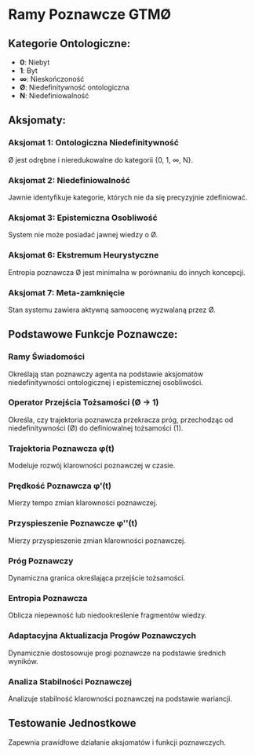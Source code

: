 # Ramy Poznawcze GTMØ

## Kategorie Ontologiczne:

* **0**: Niebyt
* **1**: Byt
* **∞**: Nieskończoność
* **Ø**: Niedefinitywność ontologiczna
* **N**: Niedefiniowalność

## Aksjomaty:

### Aksjomat 1: Ontologiczna Niedefinitywność

Ø jest odrębne i nieredukowalne do kategorii {0, 1, ∞, N}.

### Aksjomat 2: Niedefiniowalność

Jawnie identyfikuje kategorie, których nie da się precyzyjnie zdefiniować.

### Aksjomat 3: Epistemiczna Osobliwość

System nie może posiadać jawnej wiedzy o Ø.

### Aksjomat 6: Ekstremum Heurystyczne

Entropia poznawcza Ø jest minimalna w porównaniu do innych koncepcji.

### Aksjomat 7: Meta-zamknięcie

Stan systemu zawiera aktywną samoocenę wyzwalaną przez Ø.

## Podstawowe Funkcje Poznawcze:

### Ramy Świadomości

Określają stan poznawczy agenta na podstawie aksjomatów niedefinitywności ontologicznej i epistemicznej osobliwości.

### Operator Przejścia Tożsamości (Ø → 1)

Określa, czy trajektoria poznawcza przekracza próg, przechodząc od niedefinitywności (Ø) do definiowalnej tożsamości (1).

### Trajektoria Poznawcza φ(t)

Modeluje rozwój klarowności poznawczej w czasie.

### Prędkość Poznawcza φ'(t)

Mierzy tempo zmian klarowności poznawczej.

### Przyspieszenie Poznawcze φ''(t)

Mierzy przyspieszenie zmian klarowności poznawczej.

### Próg Poznawczy

Dynamiczna granica określająca przejście tożsamości.

### Entropia Poznawcza

Oblicza niepewność lub niedookreślenie fragmentów wiedzy.

### Adaptacyjna Aktualizacja Progów Poznawczych

Dynamicznie dostosowuje progi poznawcze na podstawie średnich wyników.

### Analiza Stabilności Poznawczej

Analizuje stabilność klarowności poznawczej na podstawie wariancji.

## Testowanie Jednostkowe

Zapewnia prawidłowe działanie aksjomatów i funkcji poznawczych.
